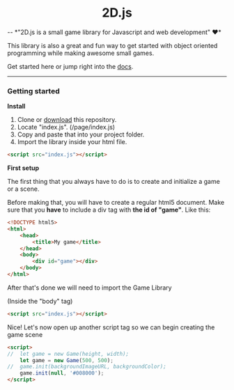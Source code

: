 <h1 style="text-align: center">2D.js</h1>
--
*"2D.js is a small game library for Javascript and web development" ❤️* 

This library is also a great and fun way to get started with object oriented programming while making awesome small games.
 
Get started here or jump right into the [docs](https://github.com/ThunbergOlle/2d.js#2djs).


---
### Getting started

**Install**
1. Clone or [download](https://github.com/ThunbergOlle/2d.js/archive/master.zip) this repository.
2. Locate "index.js". (/page/index.js)
3. Copy and paste that into your project folder.
4. Import the library inside your html file.
```html
<script src="index.js"></script>
```

**First setup**

The first thing that you always have to do is to create and initialize a game or a scene. 

Before making that, you will have to create a regular html5 document. Make sure that you **have** to include a div tag with **the id of "game"**. Like this:
```html
<!DOCTYPE html5>
<html>
    <head>
        <title>My game</title>
    </head>
    <body>
        <div id="game"></div>
    </body>
</html>

```

After that's done we will need to import the Game Library

(Inside the "body" tag)
```html
<script src="index.js"></script>
```

Nice! Let's now open up another script tag so we can begin creating the game scene
```html
<script>
//  let game = new Game(height, width);
    let game = new Game(500, 500);
//  game.init(backgroundImageURL, backgroundColor);
    game.init(null, '#008000');
</script>
```

